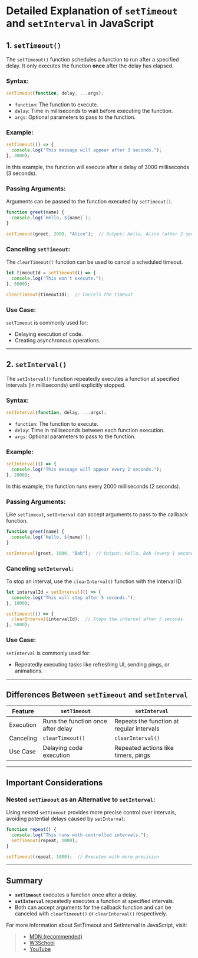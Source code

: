 # Detailed Explanation of `setTimeout` and `setInterval` in JavaScript

## 1. `setTimeout()`

The `setTimeout()` function schedules a function to run after a specified delay. It only executes the function **once** after the delay has elapsed.

### Syntax:
```js
setTimeout(function, delay, ...args);
```

- `function`: The function to execute.
- `delay`: Time in milliseconds to wait before executing the function.
- `args`: Optional parameters to pass to the function.

### Example:
```js
setTimeout(() => {
  console.log("This message will appear after 3 seconds.");
}, 3000);
```

In this example, the function will execute after a delay of 3000 milliseconds (3 seconds).

### Passing Arguments:
Arguments can be passed to the function executed by `setTimeout()`.

```js
function greet(name) {
  console.log(`Hello, ${name}`);
}

setTimeout(greet, 2000, "Alice");  // Output: Hello, Alice (after 2 seconds)
```

### Canceling `setTimeout`:
The `clearTimeout()` function can be used to cancel a scheduled timeout.

```js
let timeoutId = setTimeout(() => {
  console.log("This won't execute.");
}, 5000);

clearTimeout(timeoutId);  // Cancels the timeout
```

### Use Case:
`setTimeout` is commonly used for:
- Delaying execution of code.
- Creating asynchronous operations.

---

## 2. `setInterval()`

The `setInterval()` function repeatedly executes a function at specified intervals (in milliseconds) until explicitly stopped.

### Syntax:
```js
setInterval(function, delay, ...args);
```

- `function`: The function to execute.
- `delay`: Time in milliseconds between each function execution.
- `args`: Optional parameters to pass to the function.

### Example:
```js
setInterval(() => {
  console.log("This message will appear every 2 seconds.");
}, 2000);
```

In this example, the function runs every 2000 milliseconds (2 seconds).

### Passing Arguments:
Like `setTimeout`, `setInterval` can accept arguments to pass to the callback function.

```js
function greet(name) {
  console.log(`Hello, ${name}`);
}

setInterval(greet, 1000, "Bob");  // Output: Hello, Bob (every 1 second)
```

### Canceling `setInterval`:
To stop an interval, use the `clearInterval()` function with the interval ID.

```js
let intervalId = setInterval(() => {
  console.log("This will stop after 5 seconds.");
}, 1000);

setTimeout(() => {
  clearInterval(intervalId);  // Stops the interval after 5 seconds
}, 5000);
```

### Use Case:
`setInterval` is commonly used for:
- Repeatedly executing tasks like refreshing UI, sending pings, or animations.

---

## Differences Between `setTimeout` and `setInterval`

| Feature         | `setTimeout`                         | `setInterval`                        |
|-----------------|--------------------------------------|--------------------------------------|
| Execution       | Runs the function once after delay   | Repeats the function at regular intervals |
| Canceling       | `clearTimeout()`                     | `clearInterval()`                   |
| Use Case        | Delaying code execution              | Repeated actions like timers, pings  |

---

## Important Considerations

### Nested `setTimeout` as an Alternative to `setInterval`:
Using nested `setTimeout` provides more precise control over intervals, avoiding potential delays caused by `setInterval`:

```js
function repeat() {
  console.log("This runs with controlled intervals.");
  setTimeout(repeat, 1000);
}

setTimeout(repeat, 1000);  // Executes with more precision
```

---

## Summary

- **`setTimeout`** executes a function once after a delay.
- **`setInterval`** repeatedly executes a function at specified intervals.
- Both can accept arguments for the callback function and can be canceled with `clearTimeout()` or `clearInterval()` respectively.



For more information about SetTimeout and SetInterval in JavaScript, visit: 
> - [MDN (recommended)](https://developer.mozilla.org/en-US/docs/Web/API/setTimeout)
> - [W3School](https://www.w3schools.com/js/js_timing.asp)
> - [YouTube](https://www.youtube.com/watch?v=fn9FjfV7rxA&list=PLfEr2kn3s-br9ZFmejfLhAgMbGgbpdof8&index=78)